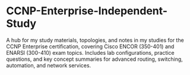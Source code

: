 # CCNP-Enterprise-Independent-Study
A hub for my study materials, topologies, and notes in my studies for the CCNP Enterprise certification, covering Cisco ENCOR (350-401) and ENARSI (300-410) exam topics. Includes lab configurations, practice questions, and key concept summaries for advanced routing, switching, automation, and network services.
